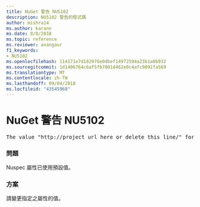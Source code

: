 ```yaml
---
title: NuGet 警告 NU5102
description: NU5102 警告的程式碼
author: mishra14
ms.author: karann
ms.date: 8/8/2018
ms.topic: reference
ms.reviewer: anangaur
f1_keywords:
- NU5102
ms.openlocfilehash: 114171e7d182976e0dbef14972594a23b1a0b932
ms.sourcegitcommit: 1d1406764c6af5fb7801d462e0c4afc9092fa569
ms.translationtype: MT
ms.contentlocale: zh-TW
ms.lasthandoff: 09/04/2018
ms.locfileid: "43545968"
---
```

# <a name="nuget-warning-nu5102"></a>NuGet 警告 NU5102
<pre>The value "http://project_url_here_or_delete_this_line/" for ProjectUrl is a sample value and should be removed. Replace it with an appropriate value or remove it and rebuild your package.</pre>

### <a name="issue"></a>問題

Nuspec 屬性已使用預設值。


### <a name="solution"></a>方案

請變更指定之屬性的值。

